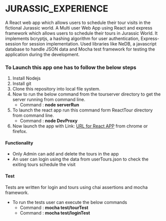 # JURASSIC_EXPERIENCE
A React web app which allows users to schedule their tour visits in the fictional Jurassic world.
A Multi user Web App using React and express framework which allows users to schedule their tours in Jurassic World. It implements bcryptjs, a hashing algorithm for user authentication, Express-session for session implementation. Used libraries like NeDB, a javascript database to handle JSON data and Mocha test framework for testing the application during the development.
### To Launch this app one has to follow the below steps
1. Install Nodejs
2. Install git
3. Clone this repository into local file system.
4. Now to run the below command from the tourserver directory to get the server running from command line.
    * Command : **node serverRun**
5. To launch the react app run this command form ReactTour directory from command line.
    * Command : **node DevProxy**
6. Now launch the app with  Link: [URL for React APP](http://localhost:1234/) from chrome or firefox.
#### Functionality
* Only Admin can add and delete the tours in the app
* An user can login using the data from userTours.json to check the exiting tours schedule the visit

#### Test
Tests are written for login and tours using chai assertions and mocha framework.
* To run the tests user can execute the below commands
    * Command : **mocha test/tourTest**
    * Command : **mocha test/loginTest**
